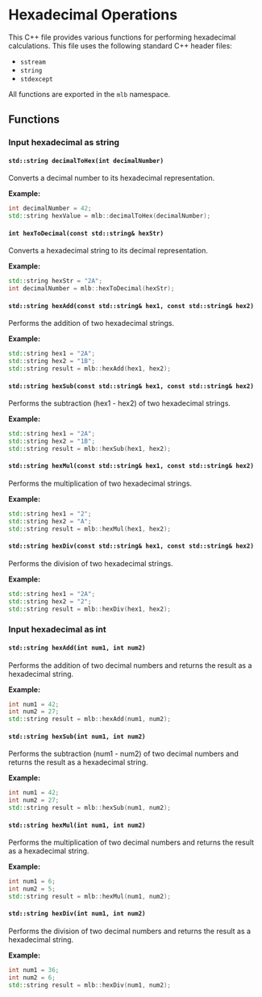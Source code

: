 # Hexadecimal Operations

This C++ file provides various functions for performing hexadecimal calculations. This file uses the following standard C++ header files:

- `sstream`
- `string`
- `stdexcept`

All functions are exported in the `mlb` namespace.

## Functions

### Input hexadecimal as string

#### `std::string decimalToHex(int decimalNumber)`

Converts a decimal number to its hexadecimal representation.

**Example:**

```cpp
int decimalNumber = 42;
std::string hexValue = mlb::decimalToHex(decimalNumber);
```

#### `int hexToDecimal(const std::string& hexStr)`

Converts a hexadecimal string to its decimal representation.

**Example:**

```cpp
std::string hexStr = "2A";
int decimalNumber = mlb::hexToDecimal(hexStr);
```

#### `std::string hexAdd(const std::string& hex1, const std::string& hex2)`

Performs the addition of two hexadecimal strings.

**Example:**

```cpp
std::string hex1 = "2A";
std::string hex2 = "1B";
std::string result = mlb::hexAdd(hex1, hex2);
```

#### `std::string hexSub(const std::string& hex1, const std::string& hex2)`

Performs the subtraction (hex1 - hex2) of two hexadecimal strings.

**Example:**

```cpp
std::string hex1 = "2A";
std::string hex2 = "1B";
std::string result = mlb::hexSub(hex1, hex2);
```

#### `std::string hexMul(const std::string& hex1, const std::string& hex2)`

Performs the multiplication of two hexadecimal strings.

**Example:**

```cpp
std::string hex1 = "2";
std::string hex2 = "A";
std::string result = mlb::hexMul(hex1, hex2);
```

#### `std::string hexDiv(const std::string& hex1, const std::string& hex2)`

Performs the division of two hexadecimal strings.

**Example:**

```cpp
std::string hex1 = "2A";
std::string hex2 = "2";
std::string result = mlb::hexDiv(hex1, hex2);
```

### Input hexadecimal as int

#### `std::string hexAdd(int num1, int num2)`

Performs the addition of two decimal numbers and returns the result as a hexadecimal string.

**Example:**

```cpp
int num1 = 42;
int num2 = 27;
std::string result = mlb::hexAdd(num1, num2);
```

#### `std::string hexSub(int num1, int num2)`

Performs the subtraction (num1 - num2) of two decimal numbers and returns the result as a hexadecimal string.

**Example:**

```cpp
int num1 = 42;
int num2 = 27;
std::string result = mlb::hexSub(num1, num2);
```

#### `std::string hexMul(int num1, int num2)`

Performs the multiplication of two decimal numbers and returns the result as a hexadecimal string.

**Example:**

```cpp
int num1 = 6;
int num2 = 5;
std::string result = mlb::hexMul(num1, num2);
```

#### `std::string hexDiv(int num1, int num2)`

Performs the division of two decimal numbers and returns the result as a hexadecimal string.

**Example:**

```cpp
int num1 = 36;
int num2 = 6;
std::string result = mlb::hexDiv(num1, num2);
```
